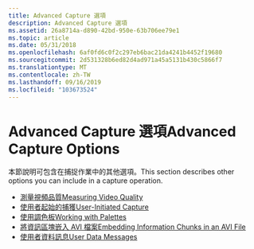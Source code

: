 ```yaml
---
title: Advanced Capture 選項
description: Advanced Capture 選項
ms.assetid: 26a8714a-d890-42bd-950e-63b706ee79e1
ms.topic: article
ms.date: 05/31/2018
ms.openlocfilehash: 6af0fd6c0f2c297eb6bac21da4241b4452f19680
ms.sourcegitcommit: 2d531328b6ed82d4ad971a45a5131b430c5866f7
ms.translationtype: MT
ms.contentlocale: zh-TW
ms.lasthandoff: 09/16/2019
ms.locfileid: "103673524"
---
```

# <a name="advanced-capture-options"></a><span data-ttu-id="0df37-103">Advanced Capture 選項</span><span class="sxs-lookup"><span data-stu-id="0df37-103">Advanced Capture Options</span></span>

<span data-ttu-id="0df37-104">本節說明可包含在捕捉作業中的其他選項。</span><span class="sxs-lookup"><span data-stu-id="0df37-104">This section describes other options you can include in a capture operation.</span></span>

-   [<span data-ttu-id="0df37-105">測量視頻品質</span><span class="sxs-lookup"><span data-stu-id="0df37-105">Measuring Video Quality</span></span>](measuring-video-quality.md)
-   [<span data-ttu-id="0df37-106">使用者起始的捕獲</span><span class="sxs-lookup"><span data-stu-id="0df37-106">User-Initiated Capture</span></span>](user-initiated-capture.md)
-   [<span data-ttu-id="0df37-107">使用調色板</span><span class="sxs-lookup"><span data-stu-id="0df37-107">Working with Palettes</span></span>](working-with-palettes.md)
-   [<span data-ttu-id="0df37-108">將資訊區塊嵌入 AVI 檔案</span><span class="sxs-lookup"><span data-stu-id="0df37-108">Embedding Information Chunks in an AVI File</span></span>](embedding-information-chunks-in-an-avi-file.md)
-   [<span data-ttu-id="0df37-109">使用者資料訊息</span><span class="sxs-lookup"><span data-stu-id="0df37-109">User Data Messages</span></span>](user-data-messages.md)

 

 




